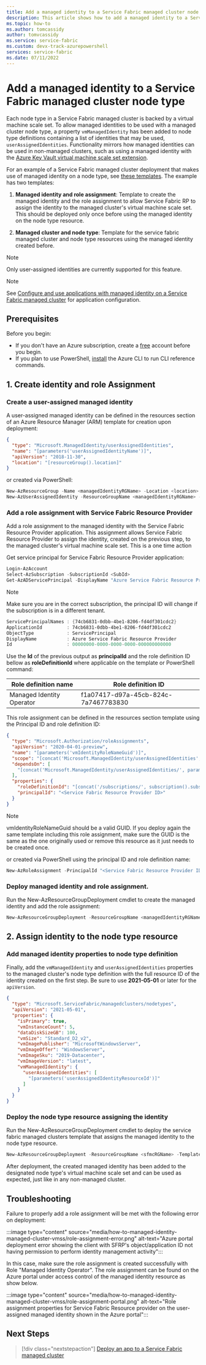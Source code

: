 ```yaml
---
title: Add a managed identity to a Service Fabric managed cluster node type
description: This article shows how to add a managed identity to a Service Fabric managed cluster node type
ms.topic: how-to
ms.author: tomcassidy
author: tomvcassidy
ms.service: service-fabric
ms.custom: devx-track-azurepowershell
services: service-fabric
ms.date: 07/11/2022
---
```


# Add a managed identity to a Service Fabric managed cluster node type

Each node type in a Service Fabric managed cluster is backed by a virtual machine scale set. To allow managed identities to be used with a managed cluster node type, a property `vmManagedIdentity` has been added to node type definitions containing a list of identities that may be used, `userAssignedIdentities`. Functionality mirrors how managed identities can be used in non-managed clusters, such as using a managed identity with the [Azure Key Vault virtual machine scale set extension](../virtual-machines/extensions/key-vault-windows.md).

For an example of a Service Fabric managed cluster deployment that makes use of managed identity on a node type, see [these templates](https://github.com/Azure-Samples/service-fabric-cluster-templates/tree/master/SF-Managed-Standard-SKU-1-NT-MI). The example has two templates:

1. **Managed identity and role assignment**: Template to create the managed identity and the role assignment to allow Service Fabric RP to assign the identity to the managed cluster's virtual machine scale set. This should be deployed only once before using the managed identity on the node type resource.

2. **Managed cluster and node type**: Template for the service fabric managed cluster and node type resources using the managed identity created before.

> [!NOTE]
> Only user-assigned identities are currently supported for this feature.

> [!NOTE]
> See [Configure and use applications with managed identity on a Service Fabric managed cluster](./how-to-managed-cluster-application-managed-identity.md) for application configuration.

## Prerequisites

Before you begin:

* If you don't have an Azure subscription, create a [free](https://azure.microsoft.com/free/) account before you begin.
* If you plan to use PowerShell, [install](/cli/azure/install-azure-cli) the Azure CLI to run CLI reference commands.

## 1. Create identity and role Assignment

### Create a user-assigned managed identity

A user-assigned managed identity can be defined in the resources section of an Azure Resource Manager (ARM) template for creation upon deployment:

```JSON
{
  "type": "Microsoft.ManagedIdentity/userAssignedIdentities",
  "name": "[parameters('userAssignedIdentityName')]",
  "apiVersion": "2018-11-30",
  "location": "[resourceGroup().location]"
}
```

or created via PowerShell:

```powershell
New-AzResourceGroup -Name <managedIdentityRGName> -Location <location>
New-AzUserAssignedIdentity -ResourceGroupName <managedIdentityRGName> -Name <userAssignedIdentityName>
```

### Add a role assignment with Service Fabric Resource Provider

Add a role assignment to the managed identity with the Service Fabric Resource Provider application. This assignment allows Service Fabric Resource Provider to assign the identity, created on the previous step, to the managed cluster's virtual machine scale set. This is a one time action

Get service principal for Service Fabric Resource Provider application:

```powershell
Login-AzAccount
Select-AzSubscription -SubscriptionId <SubId>
Get-AzADServicePrincipal -DisplayName "Azure Service Fabric Resource Provider"
```

> [!NOTE]
> Make sure you are in the correct subscription, the principal ID will change if the subscription is in a different tenant.

```powershell
ServicePrincipalNames : {74cb6831-0dbb-4be1-8206-fd4df301cdc2}
ApplicationId         : 74cb6831-0dbb-4be1-8206-fd4df301cdc2
ObjectType            : ServicePrincipal
DisplayName           : Azure Service Fabric Resource Provider
Id                    : 00000000-0000-0000-0000-000000000000
```

Use the **Id** of the previous output as **principalId** and the role definition ID bellow as **roleDefinitionId** where applicable on the template or PowerShell command:

|Role definition name|Role definition ID|
|----|-------------------------------------|
|Managed Identity Operator|f1a07417-d97a-45cb-824c-7a7467783830|


This role assignment can be defined in the resources section template using the Principal ID and role definition ID:

```json
{
  "type": "Microsoft.Authorization/roleAssignments",
  "apiVersion": "2020-04-01-preview",
  "name": "[parameters('vmIdentityRoleNameGuid')]",
  "scope": "[concat('Microsoft.ManagedIdentity/userAssignedIdentities', '/', parameters('userAssignedIdentityName'))]",
  "dependsOn": [
    "[concat('Microsoft.ManagedIdentity/userAssignedIdentities/', parameters('userAssignedIdentityName'))]"
  ],
  "properties": {
    "roleDefinitionId": "[concat('/subscriptions/', subscription().subscriptionId, '/providers/Microsoft.Authorization/roleDefinitions/', 'f1a07417-d97a-45cb-824c-7a7467783830')]",
    "principalId": "<Service Fabric Resource Provider ID>"
  }
}
```
> [!NOTE]
> vmIdentityRoleNameGuid should be a valid GUID. If you deploy again the same template including this role assignment, make sure the GUID is the same as the one originally used or remove this resource as it just needs to be created once.

or created via PowerShell using the principal ID and role definition name:

```powershell
New-AzRoleAssignment -PrincipalId "<Service Fabric Resource Provider ID>" -RoleDefinitionName "Managed Identity Operator" -Scope "/subscriptions/<subscriptionId>/resourceGroups/<resourceGroupName>/providers/Microsoft.ManagedIdentity/userAssignedIdentities/<userAssignedIdentityName>"
```

### Deploy managed identity and role assignment.
Run the New-AzResourceGroupDeployment cmdlet to create the managed identity and add the role assignment:

```powershell
New-AzResourceGroupDeployment -ResourceGroupName <managedIdentityRGName> -TemplateFile ".\MangedIdentityAndSfrpRoleAssignment.json" -TemplateParameterFile ".\MangedIdentityAndSfrpRoleAssignment.Parameters.json" -Verbose
```

## 2. Assign identity to the node type resource

### Add managed identity properties to node type definition

Finally, add the `vmManagedIdentity` and `userAssignedIdentities` properties to the managed cluster's node type definition with the full resource ID of the identity created on the first step. Be sure to use **2021-05-01** or later for the `apiVersion`.

```json
{
  "type": "Microsoft.ServiceFabric/managedclusters/nodetypes",
  "apiVersion": "2021-05-01",
  "properties": {
    "isPrimary": true,
    "vmInstanceCount": 5,
    "dataDiskSizeGB": 100,
    "vmSize": "Standard_D2_v2",
    "vmImagePublisher": "MicrosoftWindowsServer",
    "vmImageOffer": "WindowsServer",
    "vmImageSku": "2019-Datacenter",
    "vmImageVersion": "latest",
    "vmManagedIdentity": {
      "userAssignedIdentities": [
        "[parameters('userAssignedIdentityResourceId')]"
      ]
    }
  }
}
```

### Deploy the node type resource assigning the identity

Run the New-AzResourceGroupDeployment cmdlet to deploy the service fabric managed clusters template that assigns the managed identity to the node type resource.

```powershell
New-AzResourceGroupDeployment -ResourceGroupName <sfmcRGName> -TemplateFile ".\SfmcVmMangedIdentity.json" -TemplateParameterFile ".\SfmcVmMangedIdentity.Parameters.json" -Verbose
```

After deployment, the created managed identity has been added to the designated node type's virtual machine scale set and can be used as expected, just like in any non-managed cluster.

## Troubleshooting

Failure to properly add a role assignment will be met with the following error on deployment:

:::image type="content" source="media/how-to-managed-identity-managed-cluster-vmss/role-assignment-error.png" alt-text="Azure portal deployment error showing the client with SFRP's object/application ID not having permission to perform identity management activity":::

In this case, make sure the role assignment is created successfully with Role "Managed Identity Operator". The role assignment can be found on the Azure portal under access control of the managed identity resource as show below.

:::image type="content" source="media/how-to-managed-identity-managed-cluster-vmss/role-assignment-portal.png" alt-text="Role assignment properties for Service Fabric Resource provider on the user-assigned managed identity shown in the Azure portal":::

## Next Steps

> [!div class="nextstepaction"]
> [Deploy an app to a Service Fabric managed cluster](./tutorial-managed-cluster-deploy-app.md)
